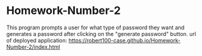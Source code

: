 # Homework-Number-2
This program prompts a user for what type of password they want and generates a password after clicking on the "generate password" button.
url of deployed application: https://robert100-case.github.io/Homework-Number-2/index.html
